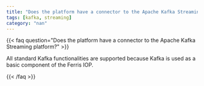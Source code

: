 ```yaml
---
title: "Does the platform have a connector to the Apache Kafka Streaming platform?"
tags: [kafka, streaming]
category: "nan"
---
```


<!-- QUESTION -->

{{< faq question="Does the platform have a connector to the Apache Kafka Streaming platform?" >}}

<!-- ANSWER -->

All standard Kafka functionalities are supported because Kafka is used as a basic component of the Ferris IOP.

{{< /faq >}}
